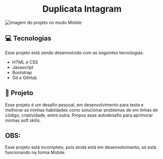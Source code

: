 <h1 align="center"> Duplicata Intagram </h1>

<p align="cente">
    <img alt="imagem do projeto no modo Mobile" src="../img/Screenshot 2025-09-05 194202.png">

## 💻 Tecnologias

Esse projeto está sendo desenvolvido com as seguintes tecnologias:

- HTML e CSS
- Javascript
- Bootstrap
- Git e GitHub

## 📁 Projeto

Esse projeto é um desafio pessoal, em desenvolvimento para testa e melhorar as minhas habiidades como solucionar problemas de em linhas de código, criatividade, entre outra. Propus esse autodesafio para aprimorar minhas soft skills.

## OBS:

Esse projeto está incompleto, pois ainda está em desenvolvimento, só está funcionando na forma Mobile.
